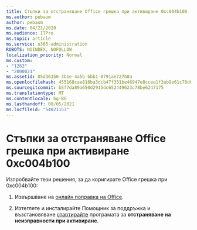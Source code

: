 ```yaml
---
title: Стъпки за отстраняване Office грешка при активиране 0xc004b100
ms.author: pebaum
author: pebaum
ms.date: 04/21/2020
ms.audience: ITPro
ms.topic: article
ms.service: o365-administration
ROBOTS: NOINDEX, NOFOLLOW
localization_priority: Normal
ms.custom:
- "1262"
- "2000021"
ms.assetid: 05d36350-3b1e-4a5b-bbb1-0791ae727b8a
ms.openlocfilehash: 455168cae816ba3dcb47f351be46947e8ccee1f3ab9e61c70d82d49e5279ef85
ms.sourcegitcommit: b5f7da89a650d2915dc652449623c78be6247175
ms.translationtype: MT
ms.contentlocale: bg-BG
ms.lasthandoff: 08/05/2021
ms.locfileid: "54021153"
---
```

# <a name="steps-to-resolve-office-activation-error-0xc004b100"></a>Стъпки за отстраняване Office грешка при активиране 0xc004b100

Изпробвайте тези решения, за да коригирате Office грешка при 0xc004b100:
  
1. Извършване на [онлайн поправка на Office](https://support.office.com/article/7821d4b6-7c1d-4205-aa0e-a6b40c5bb88b).

2. Изтеглете и инсталирайте Помощник за поддръжка и възстановяване [стартирайте](https://aka.ms/SARA-OfficeActivation-Alchemy) програмата за **отстраняване на неизправности при активиране.**
